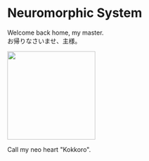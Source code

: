 # Neuromorphic System

Welcome back home, my master.\
お帰りなさいませ、主様。

<img src="https://img.moegirl.org.cn/common/c/ce/Unit_big_125331.jpg" width = "200px" />

Call my neo heart "Kokkoro".
